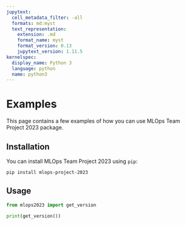 ```yaml
---
jupytext:
  cell_metadata_filter: -all
  formats: md:myst
  text_representation:
    extension: .md
    format_name: myst
    format_version: 0.13
    jupytext_version: 1.11.5
kernelspec:
  display_name: Python 3
  language: python
  name: python3
---
```


# Examples

This page contains a few examples of how you can use MLOps Team Project 2023 package.

## Installation

You can install MLOps Team Project 2023 using `pip`:

```{code-cell}
pip install mlops-project-2023
```

## Usage

```python
from mlops2023 import get_version

print(get_version())
```
